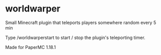 # worldwarper
Small Minecraft plugin that teleports players somewhere random every 5 min

Type /worldwarperstart to start / stop the plugin's teleporting timer.

Made for PaperMC 1.18.1

